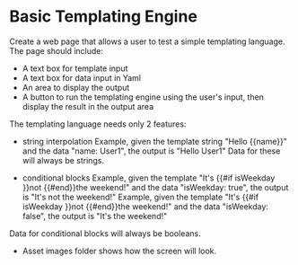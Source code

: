 # Basic Templating Engine

Create a web page that allows a user to test a simple templating language. The page should include:
- A text box for template input
- A text box for data input in Yaml
- An area to display the output
- A button to run the templating engine using the user's input, then display the result in the output area

The templating language needs only 2 features:

- string interpolation
  Example, given the template string "Hello {{name}}"  and the data "name: User1", the output is "Hello User1"
  Data for these will always be strings.

- conditional blocks
  Example, given the template "It's {{#if isWeekday }}not {{#end}}the weekend!"  and the data "isWeekday: true", the output is "It's not the weekend!"
  Example, given the template "It's {{#if isWeekday }}not {{#end}}the weekend!"  and the data "isWeekday: false", the output is "It's the weekend!"

 Data for conditional blocks will always be booleans.

 - Asset images folder shows how the screen will look.
